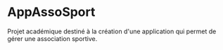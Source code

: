 # AppAssoSport
Projet académique destiné à la création d'une application qui permet de gérer une association sportive.
